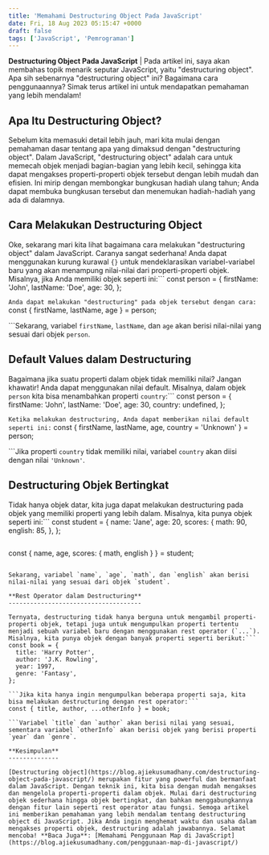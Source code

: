 ```yaml
---
title: 'Memahami Destructuring Object Pada JavaScript'
date: Fri, 18 Aug 2023 05:15:47 +0000
draft: false
tags: ['JavaScript', 'Pemrograman']
---
```


**Destructuring Object Pada JavaScript** | Pada artikel ini, saya akan membahas topik menarik seputar JavaScript, yaitu "destructuring object". Apa sih sebenarnya "destructuring object" ini? Bagaimana cara penggunaannya? Simak terus artikel ini untuk mendapatkan pemahaman yang lebih mendalam!

**Apa Itu Destructuring Object?**
---------------------------------

Sebelum kita memasuki detail lebih jauh, mari kita mulai dengan pemahaman dasar tentang apa yang dimaksud dengan "destructuring object". Dalam JavaScript, "destructuring object" adalah cara untuk memecah objek menjadi bagian-bagian yang lebih kecil, sehingga kita dapat mengakses properti-properti objek tersebut dengan lebih mudah dan efisien. Ini mirip dengan membongkar bungkusan hadiah ulang tahun; Anda dapat membuka bungkusan tersebut dan menemukan hadiah-hadiah yang ada di dalamnya.

**Cara Melakukan Destructuring Object**
---------------------------------------

Oke, sekarang mari kita lihat bagaimana cara melakukan "destructuring object" dalam JavaScript. Caranya sangat sederhana! Anda dapat menggunakan kurung kurawal `{}` untuk mendeklarasikan variabel-variabel baru yang akan menampung nilai-nilai dari properti-properti objek. Misalnya, jika Anda memiliki objek seperti ini:```
const person = {
  firstName: 'John',
  lastName: 'Doe',
  age: 30,
};

```Anda dapat melakukan "destructuring" pada objek tersebut dengan cara:```
const { firstName, lastName, age } = person;

```Sekarang, variabel `firstName`, `lastName`, dan `age` akan berisi nilai-nilai yang sesuai dari objek `person`.

**Default Values dalam Destructuring**
--------------------------------------

Bagaimana jika suatu properti dalam objek tidak memiliki nilai? Jangan khawatir! Anda dapat menggunakan nilai default. Misalnya, dalam objek `person` kita bisa menambahkan properti `country`:```
const person = {
  firstName: 'John',
  lastName: 'Doe',
  age: 30,
  country: undefined,
};

```Ketika melakukan destructuring, Anda dapat memberikan nilai default seperti ini:```
const { firstName, lastName, age, country = 'Unknown' } = person;

```Jika properti `country` tidak memiliki nilai, variabel `country` akan diisi dengan nilai `'Unknown'`.

**Destructuring Objek Bertingkat**
----------------------------------

Tidak hanya objek datar, kita juga dapat melakukan destructuring pada objek yang memiliki properti yang lebih dalam. Misalnya, kita punya objek seperti ini:```
const student = {
  name: 'Jane',
  age: 20,
  scores: {
    math: 90,
    english: 85,
  },
};

```Anda bisa melakukan destructuring pada properti dalam objek yang lebih dalam seperti ini:

```
const { name, age, scores: { math, english } } = student;

```

Sekarang, variabel `name`, `age`, `math`, dan `english` akan berisi nilai-nilai yang sesuai dari objek `student`.

**Rest Operator dalam Destructuring**
-------------------------------------

Ternyata, destructuring tidak hanya berguna untuk mengambil properti-properti objek, tetapi juga untuk mengumpulkan properti tertentu menjadi sebuah variabel baru dengan menggunakan rest operator (`...`). Misalnya, kita punya objek dengan banyak properti seperti berikut:```
const book = {
  title: 'Harry Potter',
  author: 'J.K. Rowling',
  year: 1997,
  genre: 'Fantasy',
};

```Jika kita hanya ingin mengumpulkan beberapa properti saja, kita bisa melakukan destructuring dengan rest operator:```
const { title, author, ...otherInfo } = book;

```Variabel `title` dan `author` akan berisi nilai yang sesuai, sementara variabel `otherInfo` akan berisi objek yang berisi properti `year` dan `genre`.

**Kesimpulan**
--------------

[Destructuring object](https://blog.ajiekusumadhany.com/destructuring-object-pada-javascript/) merupakan fitur yang powerful dan bermanfaat dalam JavaScript. Dengan teknik ini, kita bisa dengan mudah mengakses dan mengelola properti-properti dalam objek. Mulai dari destructuring objek sederhana hingga objek bertingkat, dan bahkan menggabungkannya dengan fitur lain seperti rest operator atau fungsi. Semoga artikel ini memberikan pemahaman yang lebih mendalam tentang destructuring object di JavaScript. Jika Anda ingin menghemat waktu dan usaha dalam mengakses properti objek, destructuring adalah jawabannya. Selamat mencoba! **Baca Juga**: [Memahami Penggunaan Map di JavaScript](https://blog.ajiekusumadhany.com/penggunaan-map-di-javascript/)